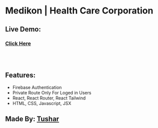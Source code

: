 # Medikon | Health Care Corporation 
## Live Demo:
### [Click Here](https://medikon-f37cf.web.app/)

<br>
<br>

## Features:

-  Firebase Authentication
-  Private Route Only For Loged in Users
-  React, React Router, React Tailwind
-  HTML, CSS, Javascript, JSX

## Made By: [Tushar](https://www.facebook.com/tusharahmmed.sakib)
